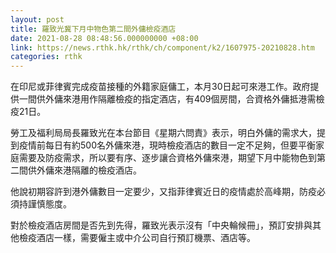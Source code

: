 ```yaml
---
layout: post
title: 羅致光冀下月中物色第二間外傭檢疫酒店
date: 2021-08-28 08:48:56.000000000 +08:00
link: https://news.rthk.hk/rthk/ch/component/k2/1607975-20210828.htm
categories: rthk
---
```


在印尼或菲律賓完成疫苗接種的外籍家庭傭工，本月30日起可來港工作。政府提供一間供外傭來港用作隔離檢疫的指定酒店，有409個房間，合資格外傭抵港需檢疫21日。

勞工及福利局局長羅致光在本台節目《星期六問責》表示，明白外傭的需求大，提到疫情前每日有約500名外傭來港，現時檢疫酒店的數目一定不足夠，但要平衡家庭需要及防疫需求，所以要有序、逐步讓合資格外傭來港，期望下月中能物色到第二間供外傭來港隔離的檢疫酒店。

他說初期容許到港外傭數目一定要少，又指菲律賓近日的疫情處於高峰期，防疫必須持謹慎態度。

對於檢疫酒店房間是否先到先得，羅致光表示沒有「中央輪候冊」，預訂安排與其他檢疫酒店一樣，需要僱主或中介公司自行預訂機票、酒店等。
